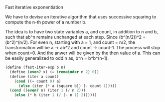 Fast iterative exponentiation

We have to devise an iterative algorithm that uses
successive squaring to compute the n-th power of a number b.

The idea is to have two state variables a, and count, in
addition to n and b, such that ab^n remains unchanged at
each step. Since (b^(n/2))^2 = (b^2)^(n/2). For even n,
starting with a = 1, and count = n/2, the transformation
will be a -> ab^2 and count -> count-1. The process will stop
when count=0. And the anwer will be given by the then value
of a. This can be easily generalized to odd n as, b^n =
b*b^(n-1).

```scheme
(define (fast-iter-exp b n)
  (define (even? x) (= (remainder n 2) 0))
  (define (iter a count)
    (cond ((= count 0) a)
	  (else (iter (* a (square b)) (- count 1)))))
  (cond ((even? n) (iter 1 (/ n 2)))
	(else (* b (iter 1 (/ (- n 1) 2))))))
```
